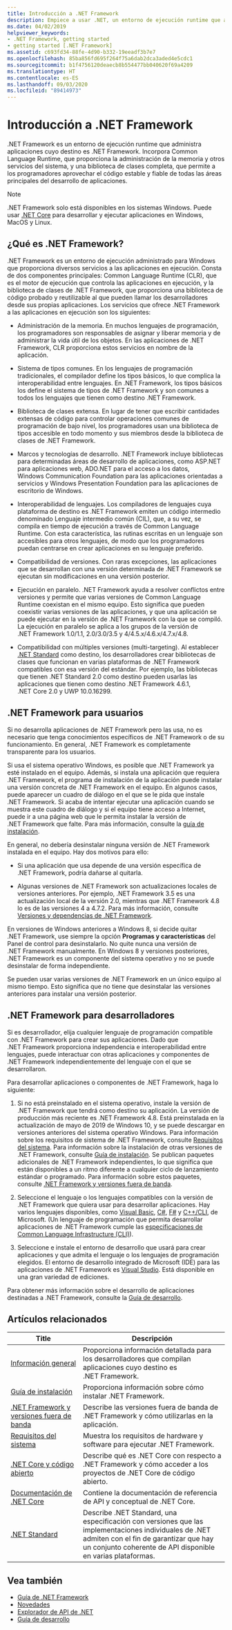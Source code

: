 ```yaml
---
title: Introducción a .NET Framework
description: Empiece a usar .NET, un entorno de ejecución runtime que administra aplicaciones. Contiene Common Language Runtime (CLR) y una extensa biblioteca de clases.
ms.date: 04/02/2019
helpviewer_keywords:
- .NET Framework, getting started
- getting started [.NET Framework]
ms.assetid: c693fd34-88fe-4d90-b332-19eeadf3b7e7
ms.openlocfilehash: 85ba856fd695f264f75a6dab2dca3aded4e5cdc1
ms.sourcegitcommit: b1f4756120deaecb8b554477bb040620f69a4209
ms.translationtype: HT
ms.contentlocale: es-ES
ms.lasthandoff: 09/03/2020
ms.locfileid: "89414973"
---
```

# <a name="get-started-with-net-framework"></a>Introducción a .NET Framework

.NET Framework es un entorno de ejecución runtime que administra aplicaciones cuyo destino es .NET Framework. Incorpora Common Language Runtime, que proporciona la administración de la memoria y otros servicios del sistema, y una biblioteca de clases completa, que permite a los programadores aprovechar el código estable y fiable de todas las áreas principales del desarrollo de aplicaciones.

> [!NOTE]
> .NET Framework solo está disponibles en los sistemas Windows. Puede usar [.NET Core](../../core/introduction.md) para desarrollar y ejecutar aplicaciones en Windows, MacOS y Linux.

## <a name="what-is-net-framework"></a>¿Qué es .NET Framework?

.NET Framework es un entorno de ejecución administrado para Windows que proporciona diversos servicios a las aplicaciones en ejecución. Consta de dos componentes principales: Common Language Runtime (CLR), que es el motor de ejecución que controla las aplicaciones en ejecución, y la biblioteca de clases de .NET Framework, que proporciona una biblioteca de código probado y reutilizable al que pueden llamar los desarrolladores desde sus propias aplicaciones. Los servicios que ofrece .NET Framework a las aplicaciones en ejecución son los siguientes:

- Administración de la memoria. En muchos lenguajes de programación, los programadores son responsables de asignar y liberar memoria y de administrar la vida útil de los objetos. En las aplicaciones de .NET Framework, CLR proporciona estos servicios en nombre de la aplicación.

- Sistema de tipos comunes. En los lenguajes de programación tradicionales, el compilador define los tipos básicos, lo que complica la interoperabilidad entre lenguajes. En .NET Framework, los tipos básicos los define el sistema de tipos de .NET Framework y son comunes a todos los lenguajes que tienen como destino .NET Framework.

- Biblioteca de clases extensa. En lugar de tener que escribir cantidades extensas de código para controlar operaciones comunes de programación de bajo nivel, los programadores usan una biblioteca de tipos accesible en todo momento y sus miembros desde la biblioteca de clases de .NET Framework.

- Marcos y tecnologías de desarrollo. .NET Framework incluye bibliotecas para determinadas áreas de desarrollo de aplicaciones, como ASP.NET para aplicaciones web, ADO.NET para el acceso a los datos, Windows Communication Foundation para las aplicaciones orientadas a servicios y Windows Presentation Foundation para las aplicaciones de escritorio de Windows.

- Interoperabilidad de lenguajes. Los compiladores de lenguajes cuya plataforma de destino es .NET Framework emiten un código intermedio denominado Lenguaje intermedio común (CIL), que, a su vez, se compila en tiempo de ejecución a través de Common Language Runtime. Con esta característica, las rutinas escritas en un lenguaje son accesibles para otros lenguajes, de modo que los programadores puedan centrarse en crear aplicaciones en su lenguaje preferido.

- Compatibilidad de versiones. Con raras excepciones, las aplicaciones que se desarrollan con una versión determinada de .NET Framework se ejecutan sin modificaciones en una versión posterior.

- Ejecución en paralelo. .NET Framework ayuda a resolver conflictos entre versiones y permite que varias versiones de Common Language Runtime coexistan en el mismo equipo. Esto significa que pueden coexistir varias versiones de las aplicaciones, y que una aplicación se puede ejecutar en la versión de .NET Framework con la que se compiló. La ejecución en paralelo se aplica a los grupos de la versión de .NET Framework 1.0/1.1, 2.0/3.0/3.5 y 4/4.5.x/4.6.x/4.7.x/4.8.

- Compatibilidad con múltiples versiones (multi-targeting). Al establecer [.NET Standard](../../standard/net-standard.md) como destino, los desarrolladores crear bibliotecas de clases que funcionan en varias plataformas de .NET Framework compatibles con esa versión del estándar. Por ejemplo, las bibliotecas que tienen .NET Standard 2.0 como destino pueden usarlas las aplicaciones que tienen como destino .NET Framework 4.6.1, .NET Core 2.0 y UWP 10.0.16299.

<a name="ForUsers"></a>
## <a name="the-net-framework-for-users"></a>.NET Framework para usuarios

Si no desarrolla aplicaciones de .NET Framework pero las usa, no es necesario que tenga conocimientos específicos de .NET Framework o de su funcionamiento. En general, .NET Framework es completamente transparente para los usuarios.

Si usa el sistema operativo Windows, es posible que .NET Framework ya esté instalado en el equipo. Además, si instala una aplicación que requiera .NET Framework, el programa de instalación de la aplicación puede instalar una versión concreta de .NET Framework en el equipo. En algunos casos, puede aparecer un cuadro de diálogo en el que se le pida que instale .NET Framework. Si acaba de intentar ejecutar una aplicación cuando se muestra este cuadro de diálogo y si el equipo tiene acceso a Internet, puede ir a una página web que le permita instalar la versión de .NET Framework que falte. Para más información, consulte la [guía de instalación](../install/index.md).

En general, no debería desinstalar ninguna versión de .NET Framework instalada en el equipo. Hay dos motivos para ello:

- Si una aplicación que usa depende de una versión específica de .NET Framework, podría dañarse al quitarla.

- Algunas versiones de .NET Framework son actualizaciones locales de versiones anteriores. Por ejemplo, .NET Framework 3.5 es una actualización local de la versión 2.0, mientras que .NET Framework 4.8 lo es de las versiones 4 a 4.7.2. Para más información, consulte [Versiones y dependencias de .NET Framework](../migration-guide/versions-and-dependencies.md).

En versiones de Windows anteriores a Windows 8, si decide quitar .NET Framework, use siempre la opción **Programas y características** del Panel de control para desinstalarlo. No quite nunca una versión de .NET Framework manualmente. En Windows 8 y versiones posteriores, .NET Framework es un componente del sistema operativo y no se puede desinstalar de forma independiente.

Se pueden usar varias versiones de .NET Framework en un único equipo al mismo tiempo. Esto significa que no tiene que desinstalar las versiones anteriores para instalar una versión posterior.

## <a name="net-framework-for-developers"></a>.NET Framework para desarrolladores

Si es desarrollador, elija cualquier lenguaje de programación compatible con .NET Framework para crear sus aplicaciones. Dado que .NET Framework proporciona independencia e interoperabilidad entre lenguajes, puede interactuar con otras aplicaciones y componentes de .NET Framework independientemente del lenguaje con el que se desarrollaron.

Para desarrollar aplicaciones o componentes de .NET Framework, haga lo siguiente:

1. Si no está preinstalado en el sistema operativo, instale la versión de .NET Framework que tendrá como destino su aplicación. La versión de producción más reciente es .NET Framework 4.8. Está preinstalada en la actualización de mayo de 2019 de Windows 10, y se puede descargar en versiones anteriores del sistema operativo Windows. Para información sobre los requisitos de sistema de .NET Framework, consulte [Requisitos del sistema](system-requirements.md). Para información sobre la instalación de otras versiones de .NET Framework, consulte [Guía de instalación](../install/guide-for-developers.md). Se publican paquetes adicionales de .NET Framework independientes, lo que significa que están disponibles a un ritmo diferente a cualquier ciclo de lanzamiento estándar o programado. Para información sobre estos paquetes, consulte [.NET Framework y versiones fuera de banda](the-net-framework-and-out-of-band-releases.md).

2. Seleccione el lenguaje o los lenguajes compatibles con la versión de .NET Framework que quiera usar para desarrollar aplicaciones. Hay varios lenguajes disponibles, como [Visual Basic](../../visual-basic/index.yml), [C#](../../csharp/index.yml), [F#](../../fsharp/index.yml) y [C++/CLI](/cpp/dotnet/dotnet-programming-with-cpp-cli-visual-cpp), de Microsoft. (Un lenguaje de programación que permita desarrollar aplicaciones de .NET Framework cumple las [especificaciones de Common Language Infrastructure (CLI)](https://visualstudio.microsoft.com/license-terms/ecma-c-common-language-infrastructure-standards/)).

3. Seleccione e instale el entorno de desarrollo que usará para crear aplicaciones y que admita el lenguaje o los lenguajes de programación elegidos. El entorno de desarrollo integrado de Microsoft (IDE) para las aplicaciones de .NET Framework es [Visual Studio](https://visualstudio.microsoft.com/vs/?utm_medium=microsoft&utm_source=docs.microsoft.com&utm_campaign=inline+link). Está disponible en una gran variedad de ediciones.

Para obtener más información sobre el desarrollo de aplicaciones destinadas a .NET Framework, consulte la [Guía de desarrollo](../development-guide.md).

## <a name="related-articles"></a>Artículos relacionados

| Title | Descripción |
| ----- |------------ |
| [Información general](overview.md) | Proporciona información detallada para los desarrolladores que compilan aplicaciones cuyo destino es .NET Framework. |
| [Guía de instalación](../install/index.md) | Proporciona información sobre cómo instalar .NET Framework. |  
| [.NET Framework y versiones fuera de banda](the-net-framework-and-out-of-band-releases.md) | Describe las versiones fuera de banda de .NET Framework y cómo utilizarlas en la aplicación. |
| [Requisitos del sistema](system-requirements.md) | Muestra los requisitos de hardware y software para ejecutar .NET Framework. |
| [.NET Core y código abierto](net-core-and-open-source.md) | Describe qué es .NET Core con respecto a .NET Framework y cómo acceder a los proyectos de .NET Core de código abierto. |
| [Documentación de .NET Core](../../core/introduction.md) | Contiene la documentación de referencia de API y conceptual de .NET Core. |
| [.NET Standard](../../standard/net-standard.md) | Describe .NET Standard, una especificación con versiones que las implementaciones individuales de .NET admiten con el fin de garantizar que hay un conjunto coherente de API disponible en varias plataformas.

## <a name="see-also"></a>Vea también

- [Guía de .NET Framework](../index.yml)
- [Novedades](../whats-new/index.md)
- [Explorador de API de .NET](../../../api/index.md)
- [Guía de desarrollo](../development-guide.md)
